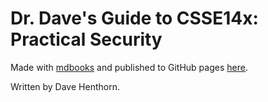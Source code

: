 # Dr. Dave's Guide to CSSE14x: Practical Security


Made with [mdbooks](https://rust-lang.github.io/mdBook/) and published to GitHub pages [here](https://henthornlab.github.io/pracsecweb).

Written by Dave Henthorn.

